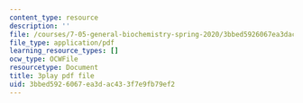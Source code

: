 ```yaml
---
content_type: resource
description: ''
file: /courses/7-05-general-biochemistry-spring-2020/3bbed5926067ea3dac433f7e9fb79ef2_7Z1CfKUOQVs.pdf
file_type: application/pdf
learning_resource_types: []
ocw_type: OCWFile
resourcetype: Document
title: 3play pdf file
uid: 3bbed592-6067-ea3d-ac43-3f7e9fb79ef2
---
```

